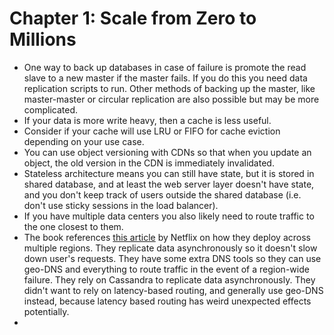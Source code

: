 # Chapter 1: Scale from Zero to Millions
* One way to back up databases in case of failure is promote the read slave to a new master if the master fails. If you
  do this you need data replication scripts to run. Other methods of backing up the master, like master-master or circular
  replication are also possible but may be more complicated.
* If your data is more write heavy, then a cache is less useful.
* Consider if your cache will use LRU or FIFO for cache eviction depending on your use case.
* You can use object versioning with CDNs so that when you update an object, the old version in the CDN is immediately invalidated.
* Stateless architecture means you can still have state, but it is stored in shared database, and at least the web server
  layer doesn't have state, and you don't keep track of users outside the shared database (i.e. don't use sticky sessions in the load balancer).
* If you have multiple data centers you also likely need to route traffic to the one closest to them.
* The book references [this article](https://netflixtechblog.com/active-active-for-multi-regional-resiliency-c47719f6685b)
  by Netflix on how they deploy across multiple regions. They replicate data asynchronously so it doesn't slow down user's
  requests. They have some extra DNS tools so they can use geo-DNS and everything to route traffic in the event of a region-wide
  failure. They rely on Cassandra to replicate data asynchronously. They didn't want to rely on latency-based routing, and
  generally use geo-DNS instead, because latency based routing has weird unexpected effects potentially.
* 